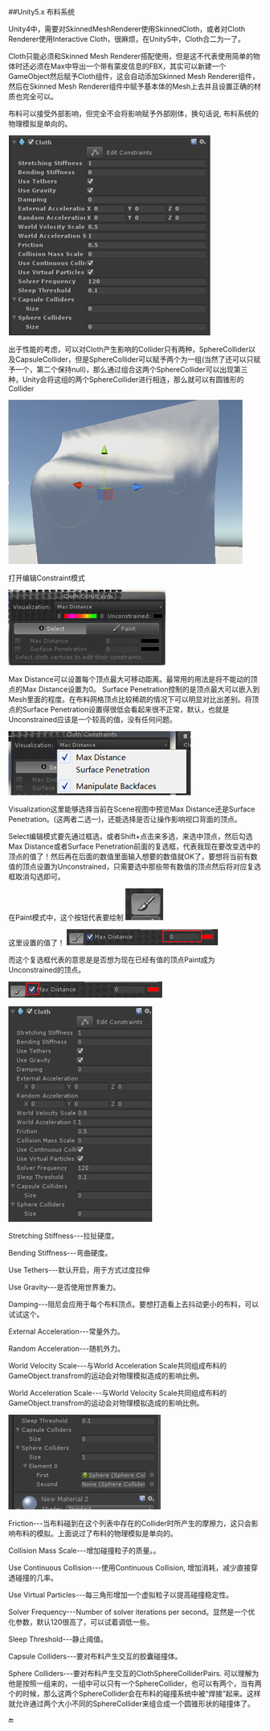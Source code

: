 ##Unity5.x 布料系统

Unity4中，需要对SkinnedMeshRenderer使用SkinnedCloth，或者对Cloth Renderer使用Interactive Cloth，很麻烦，在Unity5中，Cloth合二为一了。

Cloth只能必须和Skinned Mesh Renderer搭配使用，但是这不代表使用简单的物体时还必须在Max中导出一个带有蒙皮信息的FBX，其实可以新建一个GameObject然后赋予Cloth组件，这会自动添加Skinned Mesh Renderer组件，然后在Skinned Mesh Renderer组件中赋予基本体的Mesh上去并且设置正确的材质也完全可以。

布料可以接受外部影响，但完全不会将影响赋予外部刚体，换句话说, 布料系统的物理模拟是单向的。

![](/assets/newCloth01.png)


出于性能的考虑，可以对Cloth产生影响的Collider只有两种，SphereCollider以及CapsuleCollider，但是SphereCollider可以赋予两个为一组(当然了还可以只赋予一个，第二个保持null)，那么通过组合这两个SphereCollider可以出现第三种，Unity会将这组的两个SphereCollider进行相连，那么就可以有圆锥形的Collider

![](/assets/newCloth02.png)


打开编辑Constraint模式

![](/assets/newCloth03.png)

Max Distance可以设置每个顶点最大可移动距离。最常用的用法是将不能动的顶点的Max Distance设置为0。
Surface Penetration控制的是顶点最大可以嵌入到Mesh里面的程度。在布料网格顶点比较稀疏的情况下可以明显对比出差别。将顶点的Surface Penetration设置得很低会看起来很不正常，默认，也就是Unconstrained应该是一个较高的值，没有任何问题。


![](/assets/newCloth04.png)


Visualization这里能够选择当前在Scene视图中预览Max Distance还是Surface Penetration。(这两者二选一)，还能选择是否让操作影响视口背面的顶点。

Select编辑模式要先通过框选，或者Shift+点击来多选，来选中顶点，然后勾选Max Distance或者Surface Penetration前面的复选框，代表我现在要改变选中的顶点的值了！然后再在后面的数值里面输入想要的数值就OK了，要想将当前有数值的顶点设置为Unconstrained，只需要选中那些带有数值的顶点然后将对应复选框取消勾选即可。



在Paint模式中，这个按钮代表要绘制
![](/assets/newCloth05.png)

这里设置的值了！
![](/assets/newCloth06.png)

而这个复选框代表的意思是是否想为现在已经有值的顶点Paint成为Unconstrained的顶点。

![](/assets/newCloth07.png)


![](/assets/newCloth08.png)

Stretching Stiffness---拉扯硬度。

Bending Stiffness---弯曲硬度。

Use Tethers---默认开启，用于方式过度拉伸

Use Gravity---是否使用世界重力。

Damping---阻尼会应用于每个布料顶点。要想打造看上去抖动更小的布料，可以试试这个。

External Acceleration---常量外力。

Random Acceleration---随机外力。

World Velocity Scale---与World Acceleration Scale共同组成布料的GameObject.transfrom的运动会对物理模拟造成的影响比例。

World Acceleration Scale---与World Velocity Scale共同组成布料的GameObject.transfrom的运动会对物理模拟造成的影响比例。

![](/assets/newCloth09.png)

Friction---当布料碰到在这个列表中存在的Collider时所产生的摩擦力，这只会影响布料的模拟。上面说过了布料的物理模拟是单向的。

Collision Mass Scale---增加碰撞粒子的质量。。

Use Continuous Collision---使用Continuous Collision, 增加消耗，减少直接穿透碰撞的几率。

Use Virtual Particles---每三角形增加一个虚拟粒子以提高碰撞稳定性。

Solver Frequency---Number of solver iterations per second。显然是一个优化参数，默认120很高了，可以试着调低一些。

Sleep Threshold---静止阈值。

Capsule Colliders---要对布料产生交互的胶囊碰撞体。

Sphere Colliders---要对布料产生交互的ClothSphereColliderPairs. 可以理解为他是按照一组来的，一组中可以只有一个SphereCollider，也可以有两个，当有两个的时候，那么这两个SphereCollider会在布料的碰撞系统中被“焊接”起来。这样就允许通过两个大小不同的SphereCollider来组合成一个圆锥形状的碰撞体了。


🔚

